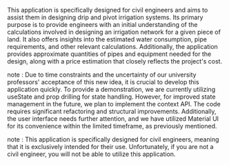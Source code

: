 This application is specifically designed for civil engineers and aims to assist them in designing drip and pivot irrigation systems. Its primary purpose is to provide engineers with an initial understanding of the calculations involved in designing an irrigation network for a given piece of land. It also offers insights into the estimated water consumption, pipe requirements, and other relevant calculations. Additionally, the application provides approximate quantities of pipes and equipment needed for the design, along with a price estimation that closely reflects the project's cost.

note : Due to time constraints and the uncertainty of our university professors' acceptance of this new idea, it is crucial to develop this application quickly. To provide a demonstration, we are currently utilizing useState and prop drilling for state handling. However, for improved state management in the future, we plan to implement the context API. The code requires significant refactoring and structural improvements. Additionally, the user interface needs further attention, and we have utilized Material UI for its convenience within the limited timeframe, as previously mentioned.

note : This application is specifically designed for civil engineers, meaning that it is exclusively intended for their use. Unfortunately, if you are not a civil engineer, you will not be able to utilize this application.

